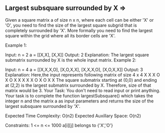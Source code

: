 Largest subsquare surrounded by X  =>
---------------------------------


Given a square matrix a of size n x n, where each cell can be either 'X' or 'O', you need to find the size of the largest square subgrid that is completely surrounded by 'X'. More formally you need to find the largest square within the grid where all its border cells are 'X'.

Example 1:

Input:
n = 2
a = [[X,X],
     [X,X]]
Output:
2
Explanation:
The largest square submatrix 
surrounded by X is the whole 
input matrix.
Example 2:

Input:
n = 4
a = [[X,X,X,O],
     [X,O,X,X],
     [X,X,X,O],
     [X,O,X,X]]
Output:
3
Explanation:
Here,the input represents following 
matrix of size 4 x 4
X X X O
X O X X
X X X O
X O X X
The square submatrix starting at 
(0,0) and ending at (2,2) is the 
largest submatrix surrounded by X.
Therefore, size of that matrix would be 3.
Your Task:
You don't need to read input or print anything. Your task is to complete the function largestSubsquare() which takes the integer n and the matrix a as input parameters and returns the size of the largest subsquare surrounded by 'X'.

Expected Time Complexity: O(n2)
Expected Auxillary Space: O(n2)

Constraints:
1 <= n <= 1000
a[i][j] belongs to {'X','O'} 

